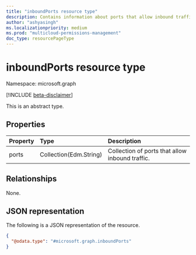 ```yaml
---
title: "inboundPorts resource type"
description: Contains information about ports that allow inbound traffic."
author: "ashyasingh"
ms.localizationpriority: medium
ms.prod: "multicloud-permissions-management"
doc_type: resourcePageType
---
```


# inboundPorts resource type

Namespace: microsoft.graph

[!INCLUDE [beta-disclaimer](../../includes/beta-disclaimer.md)]

This is an abstract type.

## Properties
|Property|Type|Description|
|:---|:---|:---|
|ports|Collection(Edm.String)|Collection of ports that allow inbound traffic.|

## Relationships
None.

## JSON representation
The following is a JSON representation of the resource.
<!-- {
  "blockType": "resource",
  "@odata.type": "microsoft.graph.inboundPorts"
}
-->
``` json
{
  "@odata.type": "#microsoft.graph.inboundPorts"
}
```
